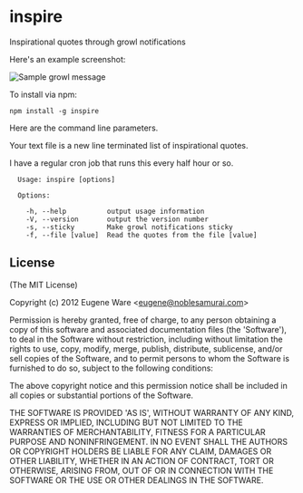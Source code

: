 
# inspire

  Inspirational quotes through growl notifications

Here's an example screenshot:

![Sample growl message](https://github.com/nharbour/inspire/raw/master/screenshot.png)

To install via npm:

```
npm install -g inspire
```

Here are the command line parameters.

Your text file is a new line terminated list of inspirational quotes.

I have a regular cron job that runs this every half hour or so.

```
  Usage: inspire [options]

  Options:

    -h, --help          output usage information
    -V, --version       output the version number
    -s, --sticky        Make growl notifications sticky
    -f, --file [value]  Read the quotes from the file [value]
```

## License 

(The MIT License)

Copyright (c) 2012 Eugene Ware &lt;eugene@noblesamurai.com&gt;

Permission is hereby granted, free of charge, to any person obtaining
a copy of this software and associated documentation files (the
'Software'), to deal in the Software without restriction, including
without limitation the rights to use, copy, modify, merge, publish,
distribute, sublicense, and/or sell copies of the Software, and to
permit persons to whom the Software is furnished to do so, subject to
the following conditions:

The above copyright notice and this permission notice shall be
included in all copies or substantial portions of the Software.

THE SOFTWARE IS PROVIDED 'AS IS', WITHOUT WARRANTY OF ANY KIND,
EXPRESS OR IMPLIED, INCLUDING BUT NOT LIMITED TO THE WARRANTIES OF
MERCHANTABILITY, FITNESS FOR A PARTICULAR PURPOSE AND NONINFRINGEMENT.
IN NO EVENT SHALL THE AUTHORS OR COPYRIGHT HOLDERS BE LIABLE FOR ANY
CLAIM, DAMAGES OR OTHER LIABILITY, WHETHER IN AN ACTION OF CONTRACT,
TORT OR OTHERWISE, ARISING FROM, OUT OF OR IN CONNECTION WITH THE
SOFTWARE OR THE USE OR OTHER DEALINGS IN THE SOFTWARE.
